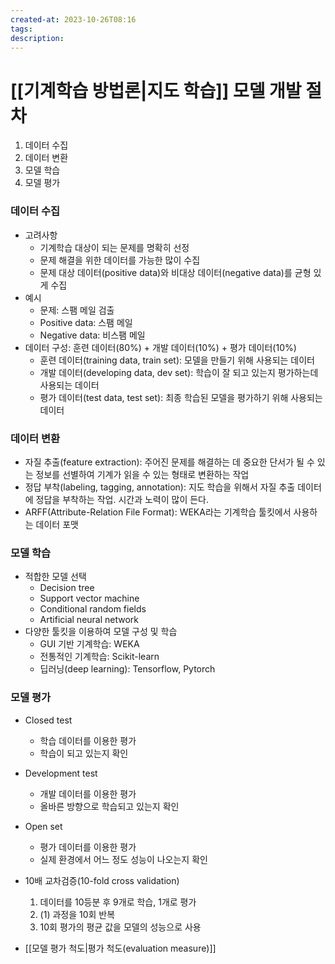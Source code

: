 ```yaml
---
created-at: 2023-10-26T08:16
tags: 
description:
---
```

# [[기계학습 방법론|지도 학습]] 모델 개발 절차
1. 데이터 수집
2. 데이터 변환
3. 모델 학습
4. 모델 평가
### 데이터 수집
- 고려사항
	- 기계학습 대상이 되는 문제를 명확히 선정
	- 문제 해결을 위한 데이터를 가능한 많이 수집
	- 문제 대상 데이터(positive data)와 비대상 데이터(negative data)를 균형 있게 수집
- 예시
	- 문제: 스팸 메일 검출
	- Positive data: 스팸 메일
	- Negative data: 비스팸 메일
- 데이터 구성: 훈련 데이터(80%) + 개발 데이터(10%) + 평가 데이터(10%)
	- 훈련 데이터(training data, train set): 모델을 만들기 위해 사용되는 데이터
	- 개발 데이터(developing data, dev set): 학습이 잘 되고 있는지 평가하는데 사용되는 데이터
	- 평가 데이터(test data, test set): 최종 학습된 모델을 평가하기 위해 사용되는 데이터
### 데이터 변환
- 자질 추출(feature extraction): 주어진 문제를 해결하는 데 중요한 단서가 될 수 있는 정보를 선별하여 기계가 읽을 수 있는 형태로 변환하는 작업
- 정답 부착(labeling, tagging, annotation): 지도 학습을 위해서 자질 추출 데이터에 정답을 부착하는 작업. 시간과 노력이 많이 든다.
- ARFF(Attribute-Relation File Format): WEKA라는 기계학습 툴킷에서 사용하는 데이터 포맷
### 모델 학습
- 적합한 모델 선택
	- Decision tree
	- Support vector machine
	- Conditional random fields
	- Artificial neural network
- 다양한 툴킷을 이용하여 모델 구성 및 학습
	- GUI 기반 기계학습: WEKA
	- 전통적인 기계학습: Scikit-learn
	- 딥러닝(deep learning): Tensorflow, Pytorch
### 모델 평가
- Closed test
	- 학습 데이터를 이용한 평가
	- 학습이 되고 있는지 확인
- Development test
	- 개발 데이터를 이용한 평가
	- 올바른 방향으로 학습되고 있는지 확인
- Open set
	- 평가 데이터를 이용한 평가
	- 실제 환경에서 어느 정도 성능이 나오는지 확인

- 10배 교차검증(10-fold cross validation)
	1. 데이터를 10등분 후 9개로 학습, 1개로 평가
	2. (1) 과정을 10회 반복
	3. 10회 평가의 평균 값을 모델의 성능으로 사용
- [[모델 평가 척도|평가 척도(evaluation measure)]]